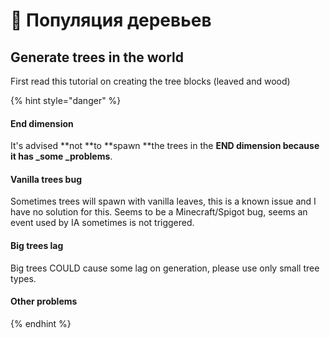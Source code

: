 # 🌳 Популяция деревьев

## Generate trees in the world

First read this tutorial on creating the tree blocks (leaved and wood)

{% hint style="danger" %}
#### End dimension

It's advised \*\*not \*\*to \*\*spawn \*\*the trees in the **END dimension because it has \_some \_problems**.

#### Vanilla trees bug

Sometimes trees will spawn with vanilla leaves, this is a known issue and I have no solution for this. Seems to be a Minecraft/Spigot bug, seems an event used by IA sometimes is not triggered.

#### Big trees lag

Big trees COULD cause some lag on generation, please use only small tree types.

#### Other problems
{% endhint %}
